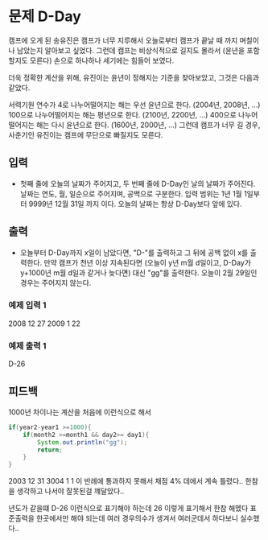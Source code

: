 # 문제 D-Day
캠프에 오게 된 송유진은 캠프가 너무 지루해서 오늘로부터 캠프가 끝날 때 까지 며칠이나 남았는지 알아보고 싶었다. 그런데 캠프는 비상식적으로 길지도 몰라서 (윤년을 포함할지도 모른다) 손으로 하나하나 세기에는 힘들어 보였다.

더욱 정확한 계산을 위해, 유진이는 윤년이 정해지는 기준을 찾아보았고, 그것은 다음과 같았다.

서력기원 연수가 4로 나누어떨어지는 해는 우선 윤년으로 한다. (2004년, 2008년, …)
100으로 나누어떨어지는 해는 평년으로 한다. (2100년, 2200년, …)
400으로 나누어떨어지는 해는 다시 윤년으로 한다. (1600년, 2000년, …)
그런데 캠프가 너무 길 경우, 사춘기인 유진이는 캠프에 무단으로 빠질지도 모른다.

## 입력
- 첫째 줄에 오늘의 날짜가 주어지고, 두 번째 줄에 D-Day인 날의 날짜가 주어진다. 날짜는 연도, 월, 일순으로 주어지며, 공백으로 구분한다. 입력 범위는 1년 1월 1일부터 9999년 12월 31일 까지 이다. 오늘의 날짜는 항상 D-Day보다 앞에 있다.


## 출력
- 오늘부터 D-Day까지 x일이 남았다면, "D-"를 출력하고 그 뒤에 공백 없이 x를 출력한다. 만약 캠프가 천년 이상 지속된다면 (오늘이 y년 m월 d일이고, D-Day가 y+1000년 m월 d일과 같거나 늦다면) 대신 "gg"를 출력한다. 오늘이 2월 29일인 경우는 주어지지 않는다.

### 예제 입력 1 
2008 12 27
2009 1 22

### 예제 출력 1
D-26


## 피드백

1000년 차이나는 계산을 처음에 이런식으로 해서  
```java
if(year2-year1 >=1000){
    if(month2 >=month1 && day2>= day1){
        System.out.println("gg");
        return;
    }
}
```
2003 12 31
3004 1 1
이 반례에 통과하지 못해서 채점 4% 데에서 계속 틀렸다..
한참을 생각하고 나서야 잘못된걸 꺠달았다..

년도가 같을떄 D-26 이런식으로 표기해야 하는데 26 이렇게 표기해서 한참 해멨다
표준출력을 한곳에서만 해야 되는데 여러 경우의수가 생겨서 여러군데서 하다보니 실수했다..